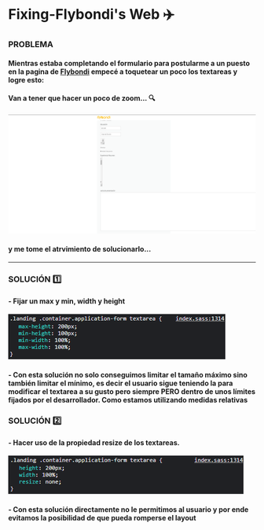 # Fixing-Flybondi's Web ✈️

### PROBLEMA
#### Mientras estaba completando el formulario para postularme a un puesto en la pagina de [Flybondi](https://flybondi.breezy.hr/p/0097a6a84e48/apply?token=2157224a6c21&source=Career%20Portal) empecé a toquetear un poco los textareas y logre esto: 
#### Van a tener que hacer un poco de zoom... 🔍


![img](problema.png)


#### y me tome el atrvimiento de solucionarlo... 

--------------------

### SOLUCIÓN 1️⃣
#### - Fijar un max y min, width y height 

![img](minYmax.png)

#### - Con esta solución no solo conseguimos limitar el tamaño máximo sino también limitar el mínimo, es decir el usuario sigue teniendo la para modificar el textarea a su gusto pero siempre PERO dentro de unos límites fijados por el desarrollador. Como estamos utilizando medidas relativas 

### SOLUCIÓN 2️⃣
#### - Hacer uso de la propiedad resize de los textareas.

![img](none.png)

#### - Con esta solución directamente no le permitimos al usuario y por ende evitamos la posibilidad de que pueda romperse el layout